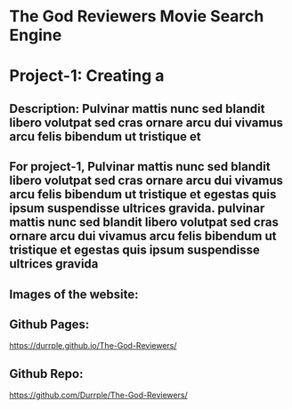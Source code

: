 # The God Reviewers Movie Search Engine
# Project-1: Creating a 
## Description: Pulvinar mattis nunc sed blandit libero volutpat sed cras ornare arcu dui vivamus arcu felis bibendum ut tristique et
  ## For project-1, Pulvinar mattis nunc sed blandit libero volutpat sed cras ornare arcu dui vivamus arcu felis bibendum ut tristique et egestas quis ipsum suspendisse ultrices gravida. pulvinar mattis nunc sed blandit libero volutpat sed cras ornare arcu dui vivamus arcu felis bibendum ut tristique et egestas quis ipsum suspendisse ultrices gravida
  ## Images of the website:

## Github Pages:
https://durrple.github.io/The-God-Reviewers/

## Github Repo:
https://github.com/Durrple/The-God-Reviewers/
